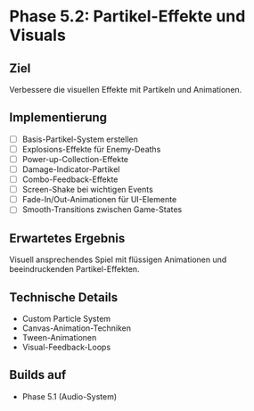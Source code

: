 # Phase 5.2: Partikel-Effekte und Visuals

## Ziel
Verbessere die visuellen Effekte mit Partikeln und Animationen.

## Implementierung

- [ ] Basis-Partikel-System erstellen
- [ ] Explosions-Effekte für Enemy-Deaths
- [ ] Power-up-Collection-Effekte
- [ ] Damage-Indicator-Partikel
- [ ] Combo-Feedback-Effekte
- [ ] Screen-Shake bei wichtigen Events
- [ ] Fade-In/Out-Animationen für UI-Elemente
- [ ] Smooth-Transitions zwischen Game-States

## Erwartetes Ergebnis
Visuell ansprechendes Spiel mit flüssigen Animationen und beeindruckenden Partikel-Effekten.

## Technische Details
- Custom Particle System
- Canvas-Animation-Techniken
- Tween-Animationen
- Visual-Feedback-Loops

## Builds auf
- Phase 5.1 (Audio-System)

